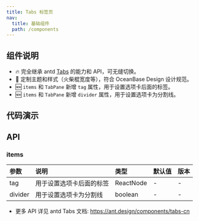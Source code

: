 ```yaml
---
title: Tabs 标签页
nav:
  title: 基础组件
  path: /components
---
```


## 组件说明

- 🔥 完全继承 antd [Tabs](https://ant.design/components/tabs-cn) 的能力和 API，可无缝切换。
- 💄 定制主题和样式（火柴棍宽度等），符合 OceanBase Design 设计规范。
- 🆕 `items` 和 `TabPane` 新增 `tag` 属性，用于设置选项卡后面的标签。
- 🆕 `items` 和 `TabPane` 新增 `divider` 属性，用于设置选项卡为分割线。

## 代码演示

<!-- prettier-ignore -->
<code src="./demo/basic.tsx" title="基本"></code>
<code src="./demo/size.tsx" title="大小"></code>
<code src="./demo/position.tsx" title="位置"></code>
<code src="./demo/divider.tsx" title="分割线"></code>
<code src="./demo/tag.tsx" title="标签" description="可设置选项卡后面的标签"></code>
<code src="./demo/tab-pane.tsx" title="TabPane 语法糖（不推荐使用）" description="即将废弃的 API，不推荐使用，详见 antd [文档](https://4x.ant.design/components/tabs-cn/#4.23.0-%E7%94%A8%E6%B3%95%E5%8D%87%E7%BA%A7)"></code>

## API

### items

| 参数    | 说明                     | 类型      | 默认值 | 版本 |
| :------ | :----------------------- | :-------- | :----- | :--- |
| tag     | 用于设置选项卡后面的标签 | ReactNode | -      | -    |
| divider | 用于设置选项卡为分割线   | boolean   | -      | -    |

- 更多 API 详见 antd Tabs 文档: https://ant.design/components/tabs-cn
